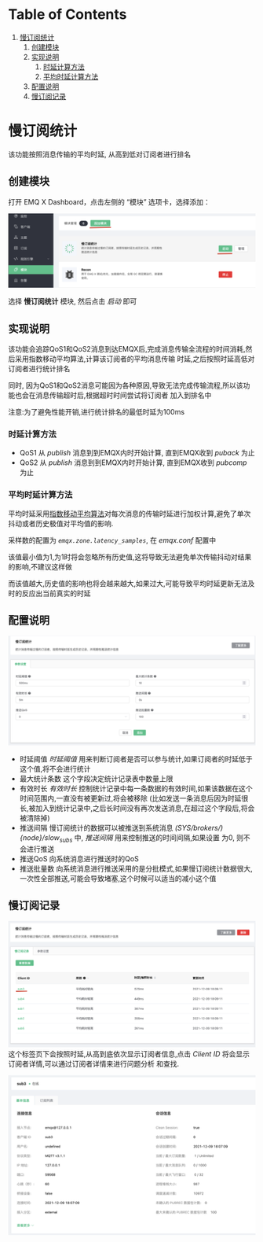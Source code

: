 
# Table of Contents

1.  [慢订阅统计](#org10c5186)
    1.  [创建模块](#org395e425)
    2.  [实现说明](#orgdd4d5d6)
        1.  [时延计算方法](#org693a7e9)
        2.  [平均时延计算方法](#org712747a)
    3.  [配置说明](#orgcd5b688)
    4.  [慢订阅记录](#orgb3ce581)


<a id="org10c5186"></a>

# 慢订阅统计

该功能按照消息传输的平均时延, 从高到低对订阅者进行排名


<a id="org395e425"></a>

## 创建模块

打开 EMQ X Dashboard，点击左侧的 “模块” 选项卡，选择添加：

![image](./assets/slow_subscribers_statistics_1.png)

选择 ****慢订阅统计**** 模块, 然后点击 *启动* 即可


<a id="orgdd4d5d6"></a>

## 实现说明

该功能会追踪QoS1和QoS2消息到达EMQX后,完成消息传输全流程的时间消耗,然后采用指数移动平均算法,计算该订阅者的平均消息传输
时延,之后按照时延高低对订阅者进行统计排名

同时, 因为QoS1和QoS2消息可能因为各种原因,导致无法完成传输流程,所以该功能也会在消息传输超时后,根据超时时间尝试将订阅者
加入到排名中

注意:为了避免性能开销,进行统计排名的最低时延为100ms


<a id="org693a7e9"></a>

### 时延计算方法

-   QoS1
    从 *publish* 消息到到EMQX内时开始计算, 直到EMQX收到 *puback* 为止
-   QoS2
    从 *publish* 消息到到EMQX内时开始计算, 直到EMQX收到 *pubcomp* 为止


<a id="org712747a"></a>

### 平均时延计算方法

平均时延采用[指数移动平均算法](https://en.wikipedia.org/wiki/Moving_average#Exponential_moving_average)对每次消息的传输时延进行加权计算,避免了单次抖动或者历史极值对平均值的影响.

采样数的配置为 *`emqx.zone.latency_samples`*, 在 *emqx.conf* 配置中

该值最小值为1,为1时将会忽略所有历史值,这将导致无法避免单次传输抖动对结果的影响,不建议这样做

而该值越大,历史值的影响也将会越来越大,如果过大,可能导致平均时延更新无法及时的反应出当前真实的时延


<a id="orgcd5b688"></a>

## 配置说明

![image](./assets/slow_subscribers_statistics_2.png)

-   时延阈值
    *时延阈值* 用来判断订阅者是否可以参与统计,如果订阅者的时延低于这个值,将不会进行统计
-   最大统计条数
    这个字段决定统计记录表中数量上限
-   有效时长
    *有效时长* 控制统计记录中每一条数据的有效时间,如果该数据在这个时间范围内,一直没有被更新过,将会被移除
    (比如发送一条消息后因为时延很长,被加入到统计记录中,之后长时间没有再次发送消息,在超过这个字段后,将会被清除掉)
-   推送间隔
    慢订阅统计的数据可以被推送到系统消息 *\(SYS/brokers/\){node}/slow<sub>subs</sub>* 中, *推送间隔* 用来控制推送的时间间隔,如果设置
    为0, 则不会进行推送
-   推送QoS
    向系统消息进行推送时的QoS
-   推送批量数
    向系统消息进行推送采用的是分批模式,如果慢订阅统计数据很大,一次性全部推送,可能会导致堵塞,这个时候可以适当的减小这个值


<a id="orgb3ce581"></a>

## 慢订阅记录

![image](./assets/slow_subscribers_statistics_3.png)
这个标签页下会按照时延,从高到底依次显示订阅者信息,点击 *Client ID* 将会显示订阅者详情,可以通过订阅者详情来进行问题分析
和查找.

![image](./assets/slow_subscribers_statistics_4.png)
